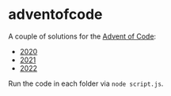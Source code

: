 # adventofcode

A couple of solutions for the [Advent of Code](https://adventofcode.com/):

- [2020](https://adventofcode.com/2020)
- [2021](https://adventofcode.com/2021)
- [2022](https://adventofcode.com/2022)

Run the code in each folder via ```node script.js```.